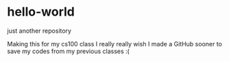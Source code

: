 # hello-world
just another repository

Making this for my cs100 class
I really really wish I made a GitHub sooner to save my codes from my previous classes :(
